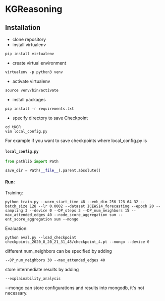 # KGReasoning

## Installation

- clone repository
- install virtualenv
```
pip install virtualenv
```
- create virtual environment
```
virtualenv -p python3 venv
```
- activate virtualenv
```
source venv/bin/activate
```
- install packages
```
pip install -r requirements.txt
```
- specify directory to save Checkpoint
```
cd tKGR
vim local_config.py
```
For example if you want to save checkpoints where local_config.py is

#### **`local_config.py`**
```python
from pathlib import Path

save_dir = Path(__file__).parent.absolute()
```
#### Run:
Training:
```
python train.py --warm_start_time 48 --emb_dim 256 128 64 32 --batch_size 128 --lr 0.0002 --dataset ICEWS14_forecasting --epoch 20 --sampling 3 --device 0 --DP_steps 3 --DP_num_neighbors 15 --max_attended_edges 40 --node_score_aggregation sum --ent_score_aggregation sum --mongo
```
Evaluation:
```
python eval.py --load_checkpoint checkpoints_2020_8_20_21_31_48/checkpoint_4.pt --mongo --device 0
```
different num_neighbors can be specified by adding
```
--DP_num_neighbors 30 --max_attended_edges 40
```
store intermediate results by adding 
```
--explainability_analysis
```

--mongo can store configurations and results into mongodb, it's not necessary.
